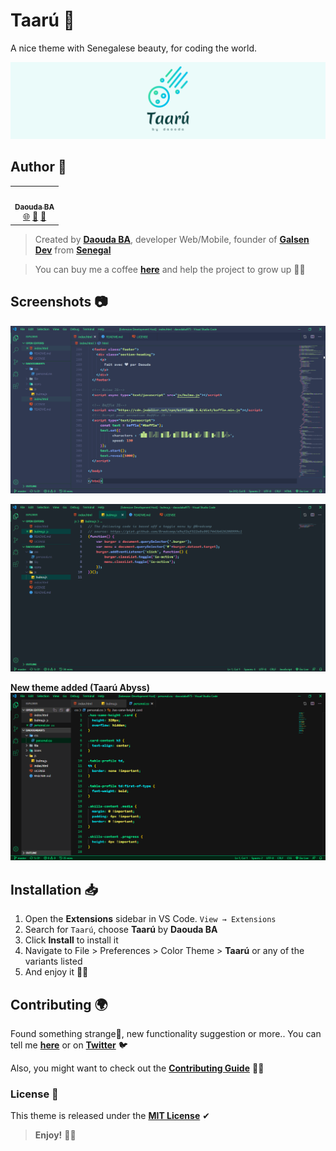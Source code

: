 # Taarú 🎨

A nice theme with Senegalese beauty, for coding the world.

![cover](images/cover.png?raw=true "cover")

## Author 🌟

<table>
  <tr>
    <td align="center">
        <a href="https://github.com/daoodaba975">
            <img src="https://avatars3.githubusercontent.com/u/46088908?s=460&u=3e30cc712628571c8675d1c8584d9dbaa9fc623f&v=4" width="100px;" alt=""/>
            <br/>
            <sub><b>Daouda BA</b></sub>
        </a>
            <br/>
        <a href="https://daoodaba975.netlify.com" title="Website">🌐</a>
        <a href="https://twitter.com/daoodaba975" title="Twitter">🐤</a>
        <a href="mailto:daoodaba975@outlook.com" title="Mail">📩</a>
    </td>
  </tr>
</table>

> Created by **[Daouda BA](https://github.com/daoodaba975)**, developer Web/Mobile, founder of **[Galsen Dev](https://github.com/Galsen-Dev-LAB)** from **[Senegal](https://goo.gl/maps/gYi1X5wo8AdwSM2C9)**

> You can buy me a coffee **[here](https://buymeacoffee.com/daoodaba975)** and help the project to grow up 🙌🏾

## Screenshots 📷

![screenshot](images/screenshots/taaru-night.PNG?raw=true "screenshot")

![screenshot](images/screenshots/taaru-dark.PNG?raw=true "screenshot")

**New theme added (Taarú Abyss)**
![screenshot](images/screenshots/taaru-abyss.PNG?raw=true "screenshot")

## Installation 📥

1. Open the **Extensions** sidebar in VS Code. `View → Extensions`
2. Search for `Taarú`, choose **Taarú** by **Daouda BA**
3. Click **Install** to install it
4. Navigate to File > Preferences > Color Theme > **Taarú** or any of the variants listed
5. And enjoy it 👌🏾

## Contributing 🌍

Found something strange🤔, new functionality suggestion or more.. You can tell me **[here](https://github.com/daoodaba975/taaru/issues)** or on **[Twitter](https://twitter.com/daoodaba975)** 🐦<br>

Also, you might want to check out the **[Contributing Guide](https://github.com/daoodaba975/taaru/blob/master/Contributing.md)** 🤝🏾

### License 🎫

This theme is released under the **[MIT License](https://github.com/daoodaba975/taaru/blob/master/License.md)** ✔

> **Enjoy!** 🙏🏾

